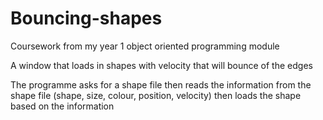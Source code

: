 # Bouncing-shapes

Coursework from my year 1 object oriented programming module 

A window that loads in shapes with velocity that will bounce of the edges

The programme asks for a shape file then reads the information from the shape file 
(shape, size, colour, position, velocity) then loads the shape based on the information 
